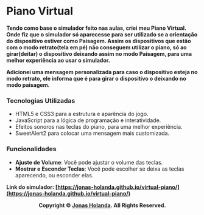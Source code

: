 # Piano Virtual



**Tendo como base o simulador feito nas aulas, criei meu Piano Virtual. Onde fiz que o simulador só aparecesse para ser utilizado se a orientação do dispositivo estiver como Paisagem. Assim os dispositivos que estão com o modo retrato(tela em pé) não conseguem utilizar o piano, só ao girar(deitar) o dispositivo deixando assim no modo Paisagem, para uma melhor experiência ao usar o simulador.**

**Adicionei uma mensagem personalizada para caso o dispositivo esteja no modo retrato, ele informa que é para girar o dispositivo o deixando no modo paisagem.**

### Tecnologias Utilizadas

- HTML5 e CSS3 para a estrutura e aparência do jogo.
- JavaScript para a lógica de programação e interatividade.
- Efeitos sonoros nas teclas do piano, para uma melhor experiência.
- SweetAlert2 para colocar uma mensagem mais customizada.

### Funcionalidades

- **Ajuste de Volume**: Você pode ajustar o volume das teclas.
- **Mostrar e Esconder Teclas**: Você pode escolher se deixa as teclas aparecendo, ou esconder elas.

**Link do simulador: [https://jonas-holanda.github.io/virtual-piano/](https://jonas-holanda.github.io/virtual-piano/)**

<p align="center">
    <strong>Copyright © <a href="https://github.com/jonas-holanda" target="_blank">Jonas Holanda</a>. All Rights Reserved.</strong>
</p>